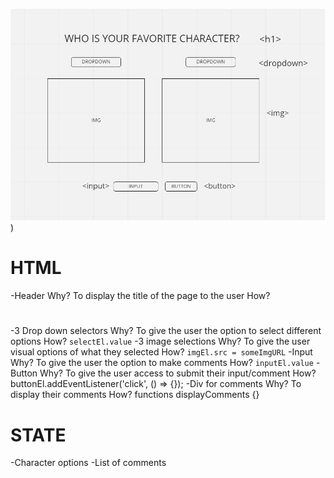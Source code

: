 ![Wireframe of Spongebob Character](./assets/wireframe.png))

# HTML

-Header
Why? To display the title of the page to the user
How? <h1></h1>
-3 Drop down selectors
Why? To give the user the option to select different options
How? `selectEl.value`
-3 image selections
Why? To give the user visual options of what they selected
How? `imgEl.src = someImgURL`
-Input
Why? To give the user the option to make comments
How? `inputEl.value`
-Button
Why? To give the user access to submit their input/comment
How? buttonEl.addEventListener('click', () => {});
-Div for comments
Why? To display their comments
How? functions displayComments {}

# STATE

-Character options
-List of comments
